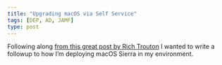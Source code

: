 ```yaml
---
title: "Upgrading macOS via Self Service"
tags: [DEP, AD, JAMF]
type: post
---
```


Following along [from this great post by Rich Trouton][1] I wanted to write a followup to how I’m deploying macOS Sierra in my environment.

[1]:	https://derflounder.wordpress.com/2015/11/23/providing-os-x-upgrades-via-caspers-self-service/